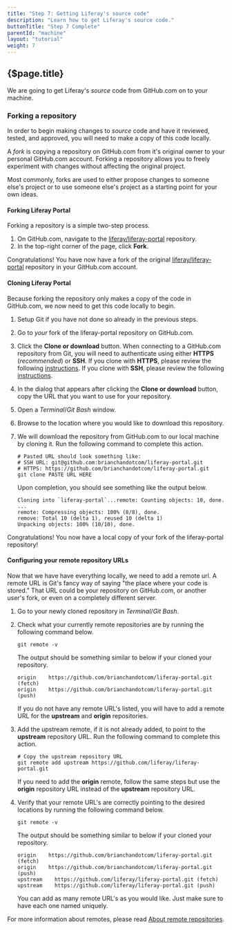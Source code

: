 ```yaml
---
title: "Step 7: Getting Liferay's source code"
description: "Learn how to get Liferay's source code."
buttonTitle: "Step 7 Complete"
parentId: "machine"
layout: "tutorial"
weight: 7
---
```


## {$page.title}

We are going to get Liferay's *source* code from GitHub.com on to your machine.

### Forking a repository

In order to begin making changes to *source* code and have it reviewed, tested, and approved, you will need to make a copy of this code locally.

A *fork* is copying a repository on GitHub.com from it's original owner to your personal GitHub.com account.  Forking a repository allows you to freely experiment with changes without affecting the original project.

Most commonly, forks are used to either propose changes to someone else's project or to use someone else's project as a starting point for your own ideas.

#### Forking Liferay Portal

Forking a repository is a simple two-step process.

1. On GitHub.com, navigate to the [liferay/liferay-portal](https://github.com/liferay/liferay-portal) repository.
2. In the top-right corner of the page, click **Fork**.

Congratulations!  You have now have a fork of the original [liferay/liferay-portal](https://github.com/liferay/liferay-portal) repository in your GitHub.com account.

#### Cloning Liferay Portal

Because forking the repository only makes a copy of the code in GitHub.com, we now need to get this code locally to begin.

1. Setup Git if you have not done so already in the previous steps.
2. Go to *your* fork of the liferay-portal repository on GitHub.com.
3. Click the **Clone or download** button. When connecting to a GitHub.com repository from Git, you will need to authenticate using either **HTTPS** (*recommended*) or **SSH**. If you clone with **HTTPS**, please review the following [instructions](https://help.github.com/articles/which-remote-url-should-i-use/#cloning-with-https-urls-recommended). If you clone with **SSH**, please review the following [instructions](https://help.github.com/articles/which-remote-url-should-i-use/#cloning-with-ssh-urls).
4. In the dialog that appears after clicking the **Clone or download** button, copy the URL that you want to use for your repository.
5. Open a *Terminal*/*Git Bash* window.
6. Browse to the location where you would like to download this repository.
7. We will download the repository from GitHub.com to our local machine by cloning it. Run the following command to complete this action.
    ```shell
    # Pasted URL should look something like:
    # SSH URL: git@github.com:brianchandotcom/liferay-portal.git
    # HTTPS: https://github.com/brianchandotcom/liferay-portal.git
    git clone PASTE URL HERE
    ```

    Upon completion, you should see something like the output below.

    ```shell
    Cloning into `liferay-portal`...remote: Counting objects: 10, done.
    ...
    remote: Compressing objects: 100% (8/8), done.
    remove: Total 10 (delta 1), reused 10 (delta 1)
    Unpacking objects: 100% (10/10), done.
    ```

Congratulations!  You now have a local copy of your fork of the liferay-portal repository!

#### Configuring your remote repository URLs

Now that we have have everything locally, we need to add a remote url. A remote URL is Git's fancy way of saying "the place where your code is stored." That URL could be your repository on GitHub.com, or another user's fork, or even on a completely different server.

1. Go to your newly cloned repository in *Terminal*/*Git Bash*.
2. Check what your currently remote repositories are by running the following command below.
    ```shell
    git remote -v
    ```

    The output should be something similar to below if your cloned your repository.

    ```shell
    origin    https://github.com/brianchandotcom/liferay-portal.git (fetch)
    origin    https://github.com/brianchandotcom/liferay-portal.git (push)
    ```

    If you do not have any remote URL's listed, you will have to add a remote URL for the **upstream** and **origin** repositories.
3. Add the upstream remote, if it is not already added, to point to the **upstream** repository URL. Run the following command to complete this action.
    ```shell
    # Copy the upstream repository URL
    git remote add upstream https://github.com/liferay/liferay-portal.git
    ```

    If you need to add the **origin** remote, follow the same steps but use the **origin** repository URL instead of the **upstream** repository URL.
4. Verify that your remote URL's are correctly pointing to the desired locations by running the following command below.
    ```shell
    git remote -v
    ```

    The output should be something similar to below if your cloned your repository.

    ```shell
    origin    https://github.com/brianchandotcom/liferay-portal.git (fetch)
    origin    https://github.com/brianchandotcom/liferay-portal.git (push)
    upstream    https://github.com/liferay/liferay-portal.git (fetch)
    upstream    https://github.com/liferay/liferay-portal.git (push)
    ```

    You can add as many remote URL's as you would like.  Just make sure to have each one named uniquely.

For more information about remotes, please read [About remote repositories](https://help.github.com/articles/about-remote-repositories/).